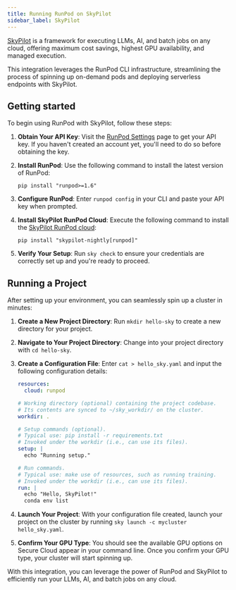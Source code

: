 ```yaml
---
title: Running RunPod on SkyPilot
sidebar_label: SkyPilot
---
```


[SkyPilot](https://skypilot.readthedocs.io/en/latest/) is a framework for executing LLMs, AI, and batch jobs on any cloud, offering maximum cost savings, highest GPU availability, and managed execution.

This integration leverages the RunPod CLI infrastructure, streamlining the process of spinning up on-demand pods and deploying serverless endpoints with SkyPilot.

## Getting started

To begin using RunPod with SkyPilot, follow these steps:

1. **Obtain Your API Key**: Visit the [RunPod Settings](https://www.runpod.io/console/user/settings) page to get your API key. If you haven't created an account yet, you'll need to do so before obtaining the key.

2. **Install RunPod**: Use the following command to install the latest version of RunPod:
   ```
   pip install "runpod>=1.6"
   ```

3. **Configure RunPod**: Enter `runpod config` in your CLI and paste your API key when prompted.

4. **Install SkyPilot RunPod Cloud**: Execute the following command to install the [SkyPilot RunPod cloud](https://skypilot.readthedocs.io/en/latest/getting-started/installation.html#runpod):
   ```
   pip install "skypilot-nightly[runpod]"
   ```

5. **Verify Your Setup**: Run `sky check` to ensure your credentials are correctly set up and you're ready to proceed.

## Running a Project

After setting up your environment, you can seamlessly spin up a cluster in minutes:

1. **Create a New Project Directory**: Run `mkdir hello-sky` to create a new directory for your project.

2. **Navigate to Your Project Directory**: Change into your project directory with `cd hello-sky`.

3. **Create a Configuration File**: Enter `cat > hello_sky.yaml` and input the following configuration details:

   ```yml
   resources:
     cloud: runpod

   # Working directory (optional) containing the project codebase.
   # Its contents are synced to ~/sky_workdir/ on the cluster.
   workdir: .

   # Setup commands (optional).
   # Typical use: pip install -r requirements.txt
   # Invoked under the workdir (i.e., can use its files).
   setup: |
     echo "Running setup."

   # Run commands.
   # Typical use: make use of resources, such as running training.
   # Invoked under the workdir (i.e., can use its files).
   run: |
     echo "Hello, SkyPilot!"
     conda env list
   ```

4. **Launch Your Project**: With your configuration file created, launch your project on the cluster by running `sky launch -c mycluster hello_sky.yaml`.

5. **Confirm Your GPU Type**: You should see the available GPU options on Secure Cloud appear in your command line. Once you confirm your GPU type, your cluster will start spinning up.

With this integration, you can leverage the power of RunPod and SkyPilot to efficiently run your LLMs, AI, and batch jobs on any cloud.